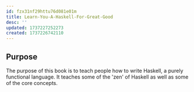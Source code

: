 ```yaml
---
id: fzx31nf29httu76d081e01m
title: Learn-You-A-Haskell-For-Great-Good
desc: ''
updated: 1737227252273
created: 1737226742110
---
```

## Purpose
The purpose of this book is to teach people how to write Haskell, a purely functional language. It teaches some of the 'zen' of Haskell as well as some of the core concepts.